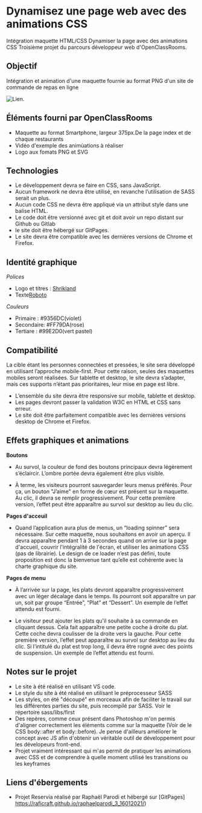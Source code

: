 # Dynamisez une page web avec des animations CSS

Intégration maquette HTML/CSS 
Dynamiser la page avec des animations CSS
Troisième projet du parcours développeur web d'OpenClassRooms.

## Objectif

Intégration et animation d'une maquette fournie au format PNG d'un site de commande de repas en ligne

![Lien](https://user.oc-static.com/upload/2020/08/24/15982605908418_Maquettes%20Ohmyfood.jpg).


## Éléments fourni par OpenClassRooms

-   Maquette au format Smartphone, largeur 375px.De la page index et de chaque restaurants
-   Vidéo d'exemple des animùations à réaliser
-   Logo aux fomats PNG et SVG

## Technologies

-   Le développement devra se faire en CSS, sans JavaScript.
-   Aucun framework ne devra être utilisé, en revanche l’utilisation de SASS serait un
plus.
- Aucun code CSS ne devra être appliqué via un attribut style dans une balise HTML.
-   Le code doit être versionné avec git et doit avoir un repo distant sur Github ou Gitlab
-   le site doit être hébergé sur GitPages.
-   Le site devra être compatible avec les dernières versions de Chrome et Firefox.

## Identité graphique

*Polices*
- Logo et titres : [Shrikland](https://fonts.google.com/specimen/Shrikhand?preview.text_type=custom)
- Texte[Roboto](https://fonts.google.com/specimen/Roboto?preview.text_type=custom&query=roboto)

*Couleurs*
-   Primaire : #9356DC(violet)
-   Secondaire: #FF79DA(rose)
-   Tertiare : #99E2D0(vert pastel)

## Compatibilité

La cible étant les personnes connectées et pressées, le site sera développé en utilisant
l’approche mobile-first. Pour cette raison, seules des maquettes mobiles seront réalisées.
Sur tablette et desktop, le site devra s’adapter, mais ces supports n’étant pas prioritaires,
leur mise en page est libre.

-   L’ensemble du site devra être responsive sur mobile, tablette et desktop.
-   Les pages devront passer la validation W3C en HTML et CSS sans erreur.
-   Le site doit être parfaitement compatible avec les dernières versions desktop de
Chrome et Firefox.

## Effets graphiques et animations

**Boutons**
-   Au survol, la couleur de fond des boutons principaux devra légèrement s’éclaircir.
L’ombre portée devra également être plus visible.

-   À terme, les visiteurs pourront sauvegarder leurs menus préférés. Pour ça, un
bouton "J’aime" en forme de cœur est présent sur la maquette. Au clic, il devra se
remplir progressivement. Pour cette première version, l’effet peut être apparaître au
survol sur desktop au lieu du clic.

**Pages d'acceuil**

-   Quand l’application aura plus de menus, un “loading spinner” sera nécessaire. Sur
cette maquette, nous souhaitons en avoir un aperçu. Il devra apparaître pendant 1 à
3 secondes quand on arrive sur la page d'accueil, couvrir l'intégralité de l'écran, et
utiliser les animations CSS (pas de librairie). Le design de ce loader n’est pas défini,
toute proposition est donc la bienvenue tant qu’elle est cohérente avec la charte
graphique du site.

**Pages de menu**

-   À l’arrivée sur la page, les plats devront apparaître progressivement avec un léger
décalage dans le temps. Ils pourront soit apparaître un par un, soit par groupe
“Entrée”, “Plat” et “Dessert”. Un exemple de l’effet attendu est fourni.

-   Le visiteur peut ajouter les plats qu'il souhaite à sa commande en cliquant dessus.
Cela fait apparaître une petite coche à droite du plat. Cette coche devra coulisser de
la droite vers la gauche. Pour cette première version, l’effet peut apparaître au survol
sur desktop au lieu du clic. Si l’intitulé du plat est trop long, il devra être rogné avec
des points de suspension. Un exemple de l’effet attendu est fourni.

## Notes sur le projet

-   Le site à été réalisé en utilisant VS code.
-   Le style du site à été réalisé en utilisant le préprocesseur SASS
-   Les styles, on été "découpé" en morceaux afin de faciliter le travail sur les différentes parties du site, puis recompilé par SASS. Voir le répertoire sass/libs/first
-   Des repères, comme ceux présent dans Photoshop m'on permis d'aligner correctement les éléments comme sur la maquette (Voir de le CSS body::after et body::before). Je pense d'ailleurs améliorer le concept avec JS afin d'obtenir un véritable outil de développement pour les dévelopeurs front-end.
-   Projet vraiment intéressant qui m'as permit de pratiquer les animations avec CSS et de comprendre à quelle moment utilisé les transitions ou les keyframes

## Liens d'ébergements

-   Projet Reservia réalisé par Raphaël Parodi et hébergé sur [GitPages] https://raficraft.github.io/raphaelparodi_3_16012021/)




